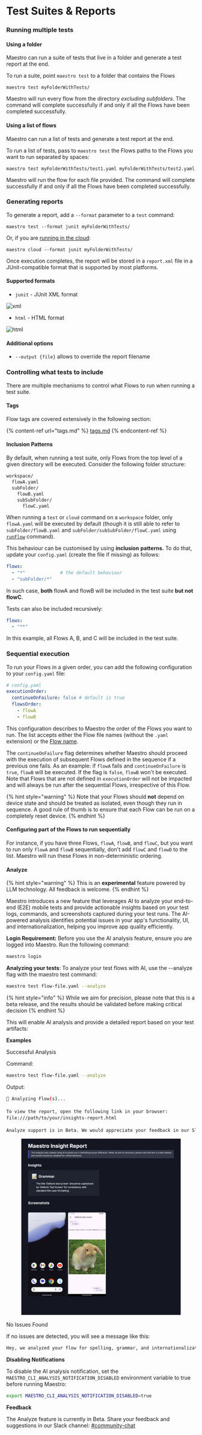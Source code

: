 # Test Suites & Reports

### Running multiple tests

#### Using a folder

Maestro can run a suite of tests that live in a folder and generate a test report at the end.

To run a suite, point `maestro test` to a folder that contains the Flows

```
maestro test myFolderWithTests/
```

Maestro will run every flow from the directory _excluding subfolders_. The command will complete successfully if and only if all the Flows have been completed successfully.

#### Using a list of flows

Maestro can run a list of tests and generate a test report at the end.

To run a list of tests, pass to `maestro test` the Flows paths to the Flows you want to run separated by spaces:

```
maestro test myFolderWithTests/test1.yaml myFolderWithTests/test2.yaml
```

Maestro will run the flow for each file provided. The command will complete successfully if and only if all the Flows have been completed successfully.

### Generating reports

To generate a report, add a `--format` parameter to a `test` command:

```
maestro test --format junit myFolderWithTests/
```

Or, if you are [running in the cloud](../cloud/run-maestro-tests-in-the-cloud.md):

```
maestro cloud --format junit myFolderWithTests/
```

Once execution completes, the report will be stored in a `report.xml` file in a JUnit-compatible format that is supported by most platforms.

#### Supported formats

* `junit` - JUnit XML format

![xml](https://github.com/depapp/maestro-docs/assets/6134774/abcd3d3d-9154-4b49-85b5-274c31997771)

* `html` - HTML format

![html](https://github.com/depapp/maestro-docs/assets/6134774/8fedda56-de5e-411d-8501-63bf3c581e90)

#### Additional options

* `--output {file}` allows to override the report filename

### Controlling what tests to include

There are multiple mechanisms to control what Flows to run when running a test suite.

#### Tags

Flow tags are covered extensively in the following section:

{% content-ref url="tags.md" %}
[tags.md](tags.md)
{% endcontent-ref %}

#### Inclusion Patterns

By default, when running a test suite, only Flows from the top level of a given directory will be executed. Consider the following folder structure:

```
workspace/
  flowA.yaml
  subFolder/
    flowB.yaml
    subSubFolder/
      flowC.yaml
```

When running a `test` or `cloud` command on a `workspace` folder, only `flowA.yaml` will be executed by default (though it is still able to refer to `subFolder/flowB.yaml` and `subFolder/subSubFolder/flowC.yaml` using [`runFlow`](../advanced/nested-flows.md) command).

This behaviour can be customised by using **inclusion** **patterns.** To do that, update your `config.yaml` (create the file if missing) as follows:

```yaml
flows:
  - "*"             # the default behaviour
  - "subFolder/*"
```

In such case, **both** flowA and flowB will be included in the test suite **but not flowC**.

Tests can also be included recursively:

```yaml
flows:
  - "**"
```

In this example, all Flows A, B, and C will be included in the test suite.

### Sequential execution

To run your Flows in a given order, you can add the following configuration to your `config.yaml` file:

```yaml
# config.yaml
executionOrder:
  continueOnFailure: false # default is true
  flowsOrder:
    - flowA
    - flowB
```

This configuration describes to Maestro the order of the Flows you want to run. The list accepts either the Flow file names (without the `.yaml` extension) or the [Flow name](https://maestro.mobile.dev/api-reference/configuration/flow-configuration).

The `continueOnFailure` flag determines whether Maestro should proceed with the execution of subsequent Flows defined in the sequence if a previous one fails. As an example: if `flowA` fails and `continueOnFailure` is `true`, `flowB` will be executed. If the flag is `false`, `flowB` won't be executed. Note that Flows that are not defined in `executionOrder` will not be impacted and will always be run after the sequential Flows, irrespective of this Flow.

{% hint style="warning" %}
Note that your Flows should **not** depend on device state and should be treated as isolated, even though they run in sequence. A good rule of thumb is to ensure that each Flow can be run on a completely reset device.
{% endhint %}

#### Configuring part of the Flows to run sequentially

For instance, if you have three Flows, `flowA`, `flowB`, and `flowC`, but you want to run only `flowA` and `flowB` sequentially, don't add `flowC` and `flowD` to the list. Maestro will run these Flows in non-deterministic ordering.

#### Analyze

{% hint style="warning" %}
This is an **experimental** feature powered by LLM technology. All feedback is welcome.
{% endhint %}

Maestro introduces a new feature that leverages AI to analyze your end-to-end (E2E) mobile tests and provide actionable insights based on your test logs, commands, and screenshots captured during your test runs. The AI-powered analysis identifies potential issues in your app's functionality, UI, and internationalization, helping you improve app quality efficiently.

**Login Requirement:** Before you use the AI analysis feature, ensure you are logged into Maestro. Run the following command:

```bash
maestro login
```

**Analyzing your tests**: To analyze your test flows with AI, use the --analyze flag with the maestro test command:

```bash
maestro test flow-file.yaml --analyze
```

{% hint style="info" %}
While we aim for precision, please note that this is a beta release, and the results should be validated before making critical decision
{% endhint %}

This will enable AI analysis and provide a detailed report based on your test artifacts:

**Examples**

Successful Analysis

Command:

```bash
maestro test flow-file.yaml --analyze
```

Output:

```bash
🔎 Analyzing Flow(s)...

To view the report, open the following link in your browser:
file:///path/to/your/insights-report.html

Analyze support is in Beta. We would appreciate your feedback in our Slack channel: #community-chat

```

<figure><img src="../.gitbook/assets/analyze-report.png" alt=""><figcaption></figcaption></figure>

No Issues Found

If no issues are detected, you will see a message like this:

```bash
Hey, we analyzed your flow for spelling, grammar, and internationalization issues, and good news 🙌 we didn't find any issues!
```

**Disabling Notifications**

To disable the AI analysis notification, set the `MAESTRO_CLI_ANALYSIS_NOTIFICATION_DISABLED` environment variable to true before running Maestro:

```bash
export MAESTRO_CLI_ANALYSIS_NOTIFICATION_DISABLED=true
```

**Feedback**

The Analyze feature is currently in Beta. Share your feedback and suggestions in our Slack channel: [#community-chat](https://mobile-dev-inc.slack.com/archives/C083YB8N42G)
